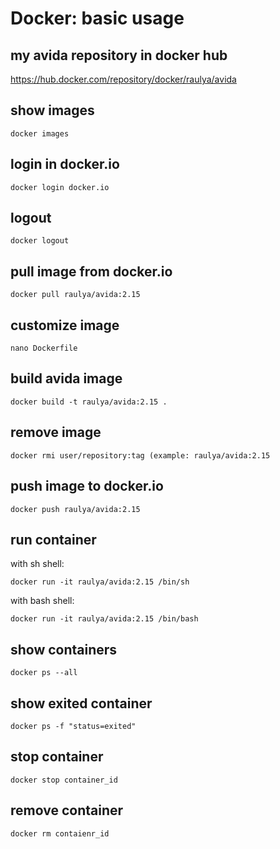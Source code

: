 # Docker: basic usage

## my avida repository in docker hub
https://hub.docker.com/repository/docker/raulya/avida

## show images

```
docker images
```
## login in docker.io

```
docker login docker.io
```
## logout

```
docker logout
```

## pull image from docker.io

```
docker pull raulya/avida:2.15
```

## customize image

```
nano Dockerfile
```

## build avida image

```
docker build -t raulya/avida:2.15 .
```

## remove image

```
docker rmi user/repository:tag (example: raulya/avida:2.15
```

## push image to docker.io

```
docker push raulya/avida:2.15
```

## run container

with sh shell:

```
docker run -it raulya/avida:2.15 /bin/sh
```

with bash shell:

```
docker run -it raulya/avida:2.15 /bin/bash
```

## show containers

```
docker ps --all
```

## show exited container

```
docker ps -f "status=exited"
```

## stop container

```
docker stop container_id
```

## remove container

```
docker rm contaienr_id
```
